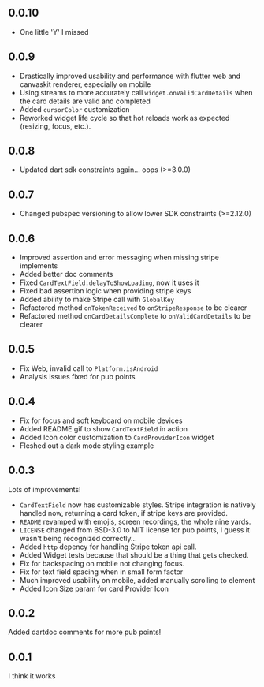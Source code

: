 ## 0.0.10

- One little 'Y' I missed

## 0.0.9

- Drastically improved usability and performance with flutter web and canvaskit renderer, especially on mobile
- Using streams to more accurately call `widget.onValidCardDetails` when the card details are valid and completed
- Added `cursorColor` customization
- Reworked widget life cycle so that hot reloads work as expected (resizing, focus, etc.).

## 0.0.8

- Updated dart sdk constraints again... oops (>=3.0.0)

## 0.0.7

- Changed pubspec versioning to allow lower SDK constraints (>=2.12.0)

## 0.0.6

- Improved assertion and error messaging when missing stripe implements
- Added better doc comments
- Fixed `CardTextField.delayToShowLoading`, now it uses it
- Fixed bad assertion logic when providing stripe keys
- Added ability to make Stripe call with `GlobalKey`
- Refactored method `onTokenReceived` to `onStripeResponse` to be clearer
- Refactored method `onCardDetailsComplete` to `onValidCardDetails` to be clearer

## 0.0.5

- Fix Web, invalid call to `Platform.isAndroid`
- Analysis issues fixed for pub points

## 0.0.4

- Fix for focus and soft keyboard on mobile devices
- Added README gif to show `CardTextField` in action
- Added Icon color customization to `CardProviderIcon` widget
- Fleshed out a dark mode styling example

## 0.0.3

Lots of improvements!

- `CardTextField` now has customizable styles. Stripe integration is natively handled now, returning a card token, if stripe keys are provided.
- `README` revamped with emojis, screen recordings, the whole nine yards.
- `LICENSE` changed from BSD-3.0 to MIT license for pub points, I guess it wasn't being recognized correctly...
- Added `http` depency for handling Stripe token api call.
- Added Widget tests because that should be a thing that gets checked.
- Fix for backspacing on mobile not changing focus.
- Fix for text field spacing when in small form factor
- Much improved usability on mobile, added manually scrolling to element
- Added Icon Size param for card Provider Icon


## 0.0.2

Added dartdoc comments for more pub points!

## 0.0.1

I think it works
